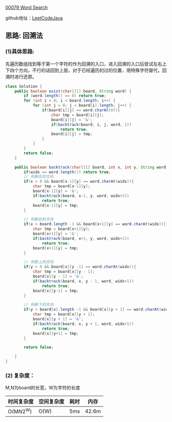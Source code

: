 [00079 Word Search](https://leetcode.com/problems/word-search/)

github地址：[LeetCodeJava](https://github.com/binggouxsm/LeetCodeJava)

## 思路: 回溯法

### (1)具体思路:

先遍历数组找到等于第一个字符的作为回溯的入口，进入回溯的入口后尝试左右上下四个方向，不行的话回到上层，对于已经遍历的过的位置，用特殊字符替代，回溯时进行还原。

```java
class Solution {
    public boolean exist(char[][] board, String word) {
        if (word.length() == 0) return true;
        for (int i = 0; i < board.length; i++) {
            for (int j = 0; j < board[i].length; j++) {
                if(board[i][j] == word.charAt(0)){
                    char tmp = board[i][j];
                    board[i][j] = '&';
                    if(backtrack(board, i, j, word, 1))
                        return true;
                    board[i][j] = tmp;
                }
            }
        }
        return false;
    }

    public boolean backtrack(char[][] board, int x, int y, String word, int widx){
        if(widx == word.length()) return true;
        // 判断左的方向
        if(x > 0 && board[x-1][y] == word.charAt(widx)){
            char tmp = board[x-1][y];
            board[x-1][y] = '&';
            if(backtrack(board, x-1, y, word, widx+1))
                return true;
            board[x-1][y] = tmp;
        }

        // 判断右的方向
        if(x < board.length -1 && board[x+1][y] == word.charAt(widx)){
            char tmp = board[x+1][y];
            board[x+1][y] = '&';
            if(backtrack(board, x+1, y, word, widx+1))
                return true;
            board[x+1][y] = tmp;
        }

        // 判断上的方向
        if(y > 0 && board[x][y -1] == word.charAt(widx)){
            char tmp = board[x][y - 1];
            board[x][y - 1] = '&';
            if(backtrack(board, x, y - 1, word, widx+1))
                return true;
            board[x][y-1] = tmp;
        }

        // 判断下的方向
        if(y < board[x].length -1 && board[x][y + 1] == word.charAt(widx)){
            char tmp = board[x][y + 1];
            board[x][y + 1] = '&';
            if(backtrack(board, x, y + 1, word, widx+1))
                return true;
            board[x][y+1] = tmp;
        }

        return false;

    }
}
```

### (2) 复杂度：

M,N为board的长宽，W为字符的长度

时间复杂度| 空间复杂度 | 耗时 | 内存
--- | --- | --- | ---
O(M*N*2<sup>W</sup>) | O(W) | 5ms | 42.6m
